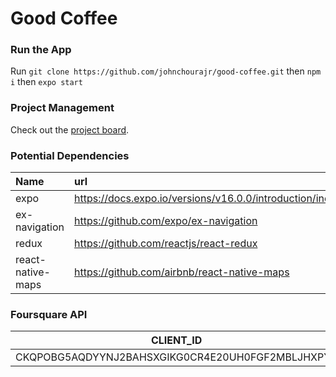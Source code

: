 # Good Coffee

### Run the App
Run `git clone https://github.com/johnchourajr/good-coffee.git` then `npm i` then `expo start`

### Project Management
Check out the [project board](https://github.com/johnchourajr/good-coffee/projects/1).

### Potential Dependencies

| Name | url  | Tested | Used |
| :--- | :--- | :---   | :--- |
| expo | https://docs.expo.io/versions/v16.0.0/introduction/index.html | ✓ | ✓ |
| ex-navigation | https://github.com/expo/ex-navigation | ✓ | ✓ |
| redux | https://github.com/reactjs/react-redux | ✗ | ✗ |
| react-native-maps | https://github.com/airbnb/react-native-maps | ✗ | ✗ |

### Foursquare API

| CLIENT_ID | CLIENT_SECRET |
| --------- | ------------- |
| CKQPOBG5AQDYYNJ2BAHSXGIKG0CR4E20UH0FGF2MBLJHXPYV | TLCZ43Z0ZF1WG4LTU5A2SILYA0CCIO3KD5WAKMKIFS1T3X5P |
